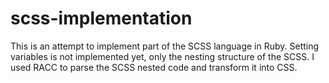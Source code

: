 # scss-implementation

This is an attempt to implement part of the SCSS language in Ruby.
Setting variables is not implemented yet, only the nesting structure of the SCSS.
I used RACC to parse the SCSS nested code and transform it into CSS.
